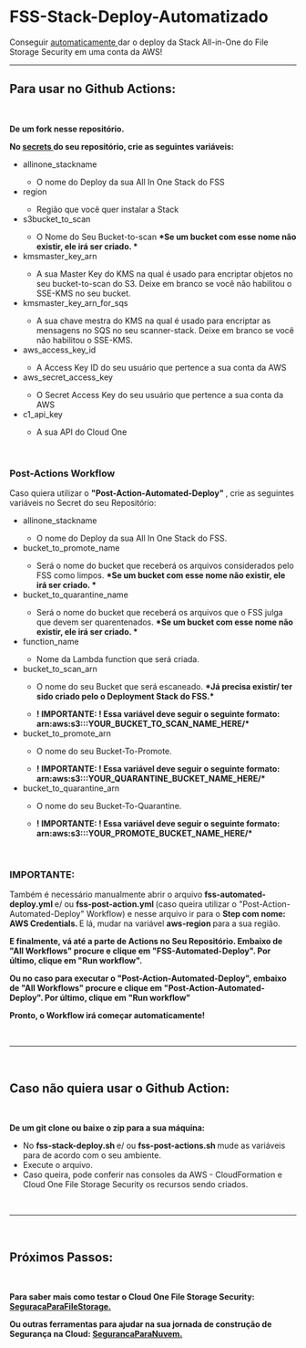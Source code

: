 # FSS-Stack-Deploy-Automatizado
Conseguir <a href="https://cloudone.trendmicro.com/docs/file-storage-security/api-create-stack/"> automaticamente </a> dar o deploy da Stack All-in-One do File Storage Security em uma conta da AWS!

<hr />

## Para usar no Github Actions:

<br />

<b> De um fork nesse repositório. </b>

<b> No <a href="https://docs.github.com/pt/actions/reference/encrypted-secrets"> secrets </a> do seu repositório, crie as seguintes variáveis: </b>

<ul>  

<li> allinone_stackname </li>
    <ul> <li> O nome do Deploy da sua All In One Stack do FSS </li> </ul>
<li> region </li>
    <ul> <li> Região que você quer instalar a Stack </li> </ul>
<li> s3bucket_to_scan </li>
    <ul> <li> O Nome do Seu Bucket-to-scan <strong> <b> *Se um bucket com esse nome não existir, ele irá ser criado. * </b> </strong> </li> </ul>
<li> kmsmaster_key_arn </li>
    <ul> <li> A sua Master Key do KMS na qual é usado para encriptar objetos no seu bucket-to-scan do S3. Deixe em branco se você não habilitou o SSE-KMS no seu bucket. </li> </ul>
<li> kmsmaster_key_arn_for_sqs </li>
    <ul> <li>  A sua chave mestra do KMS na qual é usado para encriptar as mensagens no SQS no seu scanner-stack. Deixe em branco se você não habilitou o SSE-KMS.  </li> </ul>
<li> aws_access_key_id </li>
    <ul> <li> A Access Key ID do seu usuário que pertence a sua conta da AWS  </ul> </li>
<li> aws_secret_access_key </li> 
    <ul> <li> O Secret Access Key do seu usuário que pertence a sua conta da AWS </ul> </li>
<li> c1_api_key </li>
    <ul> <li> A sua API do Cloud One </li> </ul>

</ul>

<br />

### Post-Actions Workflow

Caso quiera utilizar o <b> "Post-Action-Automated-Deploy" </b>, crie as seguintes variáveis no Secret do seu Repositório:

<ul> 

<li> allinone_stackname </li>
    <ul> <li> O nome do Deploy da sua All In One Stack do FSS. </li> </ul>
<li> bucket_to_promote_name </li>
    <ul> <li> Será o nome do bucket que receberá os arquivos considerados pelo FSS como limpos. <b> *Se um bucket com esse nome não existir, ele irá ser criado. * </b> </li> </ul> 
<li> bucket_to_quarantine_name </li>
    <ul> <li> Será o nome do bucket que receberá os arquivos que o FSS julga que devem ser quarentenados. <b> *Se um bucket com esse nome não existir, ele irá ser criado. * </b> </li> </ul> 
<li> function_name </li>
    <ul> <li> Nome da Lambda function que será criada. </li> </ul> 
<li> bucket_to_scan_arn </li> 
    <ul> <li> O nome do seu Bucket que será escaneado. <b> *Já precisa existir/ ter sido criado pelo o Deployment Stack do FSS.* </b> </ul> </li>
    <ul> <li> <strong> ! IMPORTANTE: ! Essa variável deve seguir o seguinte formato: arn:aws:s3:::YOUR_BUCKET_TO_SCAN_NAME_HERE/* </strong> </ul> </li>
<li> bucket_to_promote_arn </li>
    <ul> <li> O nome do seu Bucket-To-Promote. </ul> </li>
    <ul> <li> <strong>  ! IMPORTANTE: ! Essa variável deve seguir o seguinte formato: arn:aws:s3:::YOUR_QUARANTINE_BUCKET_NAME_HERE/* </strong> </ul> </li>
<li> bucket_to_quarantine_arn </li>
    <ul> <li> O nome do seu Bucket-To-Quarantine. </ul> </li>
    <ul> <li> <strong> ! IMPORTANTE: ! Essa variável deve seguir o seguinte formato: arn:aws:s3:::YOUR_PROMOTE_BUCKET_NAME_HERE/* </strong> </ul> </li> 

</ul>

<br />

### IMPORTANTE:

Também é necessário manualmente abrir o arquivo <b> fss-automated-deploy.yml </b> e/ ou <b> fss-post-action.yml </b> (caso queira utilizar o "Post-Action-Automated-Deploy" Workflow) e nesse arquivo ir para o <b> Step com nome: AWS Credentials. </b> E lá, mudar na variável <b> aws-region </b> para a sua região.  

<b> E finalmente, vá até a parte de Actions no Seu Repositório. Embaixo de "All Workflows" procure e clique em "FSS-Automated-Deploy". Por último, clique em "Run workflow". 

Ou no caso para executar o "Post-Action-Automated-Deploy", embaixo de "All Workflows" procure e clique em "Post-Action-Automated-Deploy". Por último, clique em "Run workflow"

Pronto, o Workflow irá começar automaticamente!</b>

<br />
<hr />
<br />

## Caso não quiera usar o Github Action:

<br />

<b> De um git clone ou baixe o zip para a sua máquina: </b>

<ul>

<li> No <strong> fss-stack-deploy.sh </strong> e/ ou <strong> fss-post-actions.sh </strong> mude as variáveis para de acordo com o seu ambiente. </li>
<li> Execute o arquivo. </li>
<li> Caso queira, pode conferir nas consoles da AWS - CloudFormation e Cloud One File Storage Security os recursos sendo criados. </li>

</ul>

<br />
<hr />
<br />

## Próximos Passos:

<br />

<b> Para saber mais como testar o Cloud One File Storage Security: 
<a href="https://github.com/SecurityForCloudBuilders/SegurancaParaNuvem/tree/main/SegurancaParaCloudESecOps/SeguracaParaFileStorage"> SeguracaParaFileStorage. </a> 

Ou outras ferramentas para ajudar na sua jornada de construção de Segurança na Cloud: <a href="https://github.com/SecurityForCloudBuilders/SegurancaParaNuvem"> SegurancaParaNuvem. </a></b>

<br />